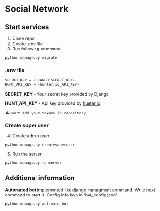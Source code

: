 # Social Network

## Start services

1. Clone repo
2. Create .env file
3. Run following command

```bash
python manage.py migrate
```

### .env file

```sh
SECRET_KEY = <DJANGO_SECRET_KEY>
HUNT_API_KEY = <hunter.io_API_KEY>
```

**SECRET_KEY** - Your secret key provided by Django.

**HUNT_API_KEY** - Api key provided by [hunter.io](hunter.io)

:warning:`Don't add your tokens in repository`

### Create super user

4. Create admin user

```bash
python manage.py createsuperuser
```

5. Run the server

```bash
python manage.py runserver
```

## Additional information

**Automated bot** implemented like django managment command.
Write next command to start it.
Config info lays in 'bot_config.json'

```bash
python manage.py activate_bot
```
